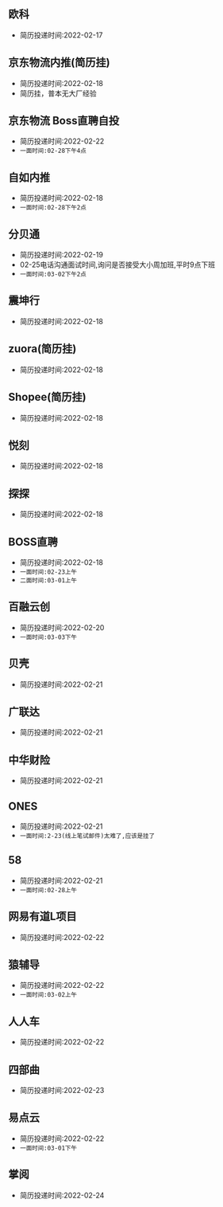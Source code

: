 ## 欧科
- 简历投递时间:2022-02-17
## 京东物流内推(简历挂)
- 简历投递时间:2022-02-18
- 简历挂，普本无大厂经验
## 京东物流 Boss直聘自投
- 简历投递时间:2022-02-22
- `一面时间:02-28下午4点`
## 自如内推
- 简历投递时间:2022-02-18
- `一面时间:02-28下午2点`
## 分贝通
- 简历投递时间:2022-02-19
- 02-25电话沟通面试时间,询问是否接受大小周加班,平时9点下班
- `一面时间:03-02下午2点`
## 震坤行
- 简历投递时间:2022-02-18
## zuora(简历挂)
- 简历投递时间:2022-02-18
## Shopee(简历挂)
- 简历投递时间:2022-02-18
## 悦刻
- 简历投递时间:2022-02-18
## 探探
- 简历投递时间:2022-02-18
## BOSS直聘
- 简历投递时间:2022-02-18
- `一面时间:02-23上午`
- `二面时间:03-01上午`
## 百融云创
- 简历投递时间:2022-02-20
- `一面时间:03-03下午`
## 贝壳
- 简历投递时间:2022-02-21
## 广联达
- 简历投递时间:2022-02-21
## 中华财险
- 简历投递时间:2022-02-21
## ONES
- 简历投递时间:2022-02-21
- `一面时间:2-23(线上笔试邮件)太难了,应该是挂了`
## 58
- 简历投递时间:2022-02-21
- `一面时间:02-28上午`
## 网易有道L项目
- 简历投递时间:2022-02-22
## 猿辅导
- 简历投递时间:2022-02-22
- `一面时间:03-02上午`
## 人人车
- 简历投递时间:2022-02-22
## 四部曲
- 简历投递时间:2022-02-23
## 易点云
- 简历投递时间:2022-02-22
- `一面时间:03-01下午`
## 掌阅
- 简历投递时间:2022-02-24